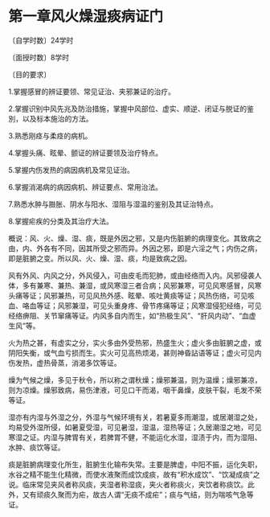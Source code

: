 # 第一章风火燥湿痰病证门

〔自学时数〕24学时

〔面授时数〕8学时

〔目的要求〕

1.掌握感冒的辨证要领、常见证治、夹邪兼证的治疗。

2.掌握识别中风先兆及防治措施，掌握中风部位、虚实、顺逆、闭证与脱证的鉴別，以及标本施治的方法。

3.熟悉刚痉与柔痉的病机。

4.掌握头痛、眩晕、颤证的辨证要领及治疗特点。

5.掌握内伤发热的病因病机及常见证治。

6.掌握消渴病的病因病机、辨证要点、常用治法。

7.熟悉水肿与臌胀、阴水与阳水、湿阻与湿温的鉴别及其证治特点。

8.掌握疟疾的分类及其治疗大法。

概说：风、火、燥、湿、痰，既是外因之邪，又是内伤脏腑的病理变化。其致病之由，内、外各有不同，因其所受之邪而异。外因之邪，即是六淫之气；内伤之病，即是脏腑之变。所以风、火、燥、湿、痰，均是致病之因。

风有外风、内风之分，外风侵入，可由皮毛而犯肺，或由经络而入内。风邪侵袭人体，多有兼寒、兼热、兼湿，或风寒湿三者合病；风邪兼寒，可见风寒感冒，风寒头痛等证；风邪兼热，可见风热外感、眩晕、咳吐黄痰等证；风热伤络，可见咳血、咯血等证；风邪兼湿，可见头重身疼、骨节疼痛等证；风寒湿侵犯经络，可见经络痹阻、关节窜痛等证。内风多自内而生，如“热极生风”、“肝风内动”、“血虚生风”等。

火为热之甚，有虚实之分，实火多由外受热邪，热盛生火；虚火多由脏腑之虚，或阴阳失衡，或气血亏损而生。实火可见高热烦渴，甚则神昏詀语等证；虚火可见内伤发热，虚热骨蒸，消渴多饮等证。

燥为气候之燥，多见于秋令，所以称之谓秋燥；燥邪兼温，则为温燥；燥邪兼凉，则为凉燥。燥邪致病，易伤津液，可见口干而渴，咽干鼻燥，皮肤干裂，毛发不荣等证。

湿亦有内湿与外湿之分，外湿与气候环境有关，若暑夏多雨潮湿，或居潮湿之处，均易受外湿所侵，如暑夏受湿，可见暑湿，湿温，湿热等证；久居潮湿之地，可见寒湿之证。内湿与脾胃有关，若脾胃不健，不能运化水湿，湿渍于内，而为湿阻、水肿、痰饮等证。

痰是脏腑病理变化所生，脏腑生化输布失常。主要是脾虚，中阳不振，运化失职，水谷之精不能生化精微，而使水液聚而成饮成痰，故有“积水成饮”、“饮凝成痰”之说。临床常见夹风者称风痰，夹湿者称湿痰，夹火者称痰火，夹饮者称痰饮。此外，又有顽痰久聚而为疟，故古人谓“无痰不成疟”；痰与气结，则为喘咳气急等证。